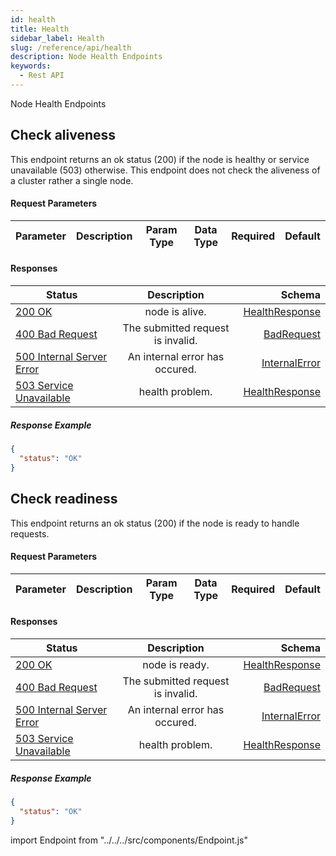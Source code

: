 ```yaml
---
id: health
title: Health
sidebar_label: Health
slug: /reference/api/health
description: Node Health Endpoints
keywords:
  - Rest API
---
```


Node Health Endpoints



## Check aliveness

This endpoint returns an ok status (200) if the node is healthy or service unavailable (503) otherwise.
This endpoint does not check the aliveness of a cluster rather a single node.


<Endpoint method="get" path="/api/v1/health/alive"/>

#### Request Parameters

| Parameter     |      Description      |  Param Type | Data Type | Required | Default
| ------------- | -----------         | ----       | ----     | ----    | ------ |




#### Responses

| Status     |     Description       |  Schema
| ---------- | :--------------:      | -------:|
[200 OK](https://tools.ietf.org/html/rfc7231#section-6.3.1) | node is alive. | [HealthResponse](/docs/reference/api/api-schemas#healthresponse)
[400 Bad Request](https://tools.ietf.org/html/rfc7231#section-6.5.1) | The submitted request is invalid. | [BadRequest](/docs/reference/api/api-schemas#badrequest)
[500 Internal Server Error](https://tools.ietf.org/html/rfc7231#section-6.6.1) | An internal error has occured. | [InternalError](/docs/reference/api/api-schemas#internalerror)
[503 Service Unavailable](https://tools.ietf.org/html/rfc7231#section-6.6.4) | health problem. | [HealthResponse](/docs/reference/api/api-schemas#healthresponse)



##### Response Example
```json
{
  "status": "OK"
}
```









## Check readiness

This endpoint returns an ok status (200) if the node is ready to handle requests.


<Endpoint method="get" path="/api/v1/health/ready"/>

#### Request Parameters

| Parameter     |      Description      |  Param Type | Data Type | Required | Default
| ------------- | -----------         | ----       | ----     | ----    | ------ |




#### Responses

| Status     |     Description       |  Schema
| ---------- | :--------------:      | -------:|
[200 OK](https://tools.ietf.org/html/rfc7231#section-6.3.1) | node is ready. | [HealthResponse](/docs/reference/api/api-schemas#healthresponse)
[400 Bad Request](https://tools.ietf.org/html/rfc7231#section-6.5.1) | The submitted request is invalid. | [BadRequest](/docs/reference/api/api-schemas#badrequest)
[500 Internal Server Error](https://tools.ietf.org/html/rfc7231#section-6.6.1) | An internal error has occured. | [InternalError](/docs/reference/api/api-schemas#internalerror)
[503 Service Unavailable](https://tools.ietf.org/html/rfc7231#section-6.6.4) | health problem. | [HealthResponse](/docs/reference/api/api-schemas#healthresponse)



##### Response Example
```json
{
  "status": "OK"
}
```









import Endpoint from "../../../src/components/Endpoint.js"
